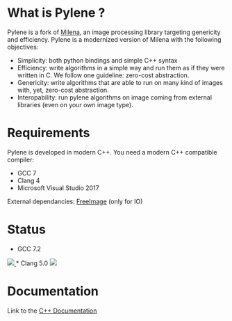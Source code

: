 # What is Pylene ?

Pylene is a fork of [Milena](http://www.lrde.epita.fr/olena), an image processing
library targeting genericity and efficiency. Pylene is a modernized version of
Milena with the following objectives:

* Simplicity: both python bindings and simple C++ syntax
* Efficiency: write algorithms in a simple way and run them as if they were written in C. We follow one guideline: zero-cost abstraction.
* Genericity: write algorithms that are able to run on many kind of images with, yet, zero-cost abstraction.
* Interopability: run pylene algorithms on image coming from external libraries (even on your own image type).


# Requirements
Pylene is developed in modern C++. You need a modern C++ compatible compiler:

* GCC 7
* Clang 4
* Microsoft Visual Studio 2017

External dependancies:
[FreeImage](www.freeimage.sourceforge.net) (only for IO)

# Status
* GCC 7.2
<a href="http://teamcity.lrde.epita.fr/viewType.html?buildTypeId=Olena_PyleneArchLinuxReleaseGcc&guest=1">
<img src="http://teamcity.lrde.epita.fr/app/rest/builds/buildType:(id:Olena_PyleneArchLinuxReleaseGcc)/statusIcon"/>
</a>
* Clang 5.0
<a href="http://teamcity.lrde.epita.fr/viewType.html?buildTypeId=Olena_PyleneArchLinuxReleaseClang&guest=1">
<img src="http://teamcity.lrde.epita.fr/app/rest/builds/buildType:(id:Olena_PyleneArchLinuxReleaseClang)/statusIcon"/>
</a>

# Documentation

Link to the [C++ Documentation](http://buildfarm.lrde.epita.fr/repository/download/Olena_PyleneDocumentation/.lastSuccessful/documentation.zip!/index.html?guest=1)

